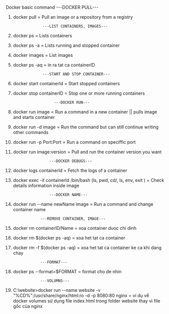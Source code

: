 Docker basic command
                         ---DOCKER PULL---
1) docker pull = Pull an image or a repository from a registry

                    ---LIST CONTAINERS, IMAGES---
2) docker ps = Lists containers
3) docker ps -a = Lists running and stopped container
4) docker images = List images 
5) docker ps -aq = in ra tat ca containerID

                    ---START AND STOP CONTAINER---
6) docker start containerId = Start stopped containers
7) docker stop containerID = Stop one or more running containers

                         ---DOCKER RUN---
8) docker run image = Run a command in a new container || pulls image and starts container
9) docker run -d image = Run the command but can still continue writing other commands 
10) docker run -p Port:Port = Run a command on speciffic port
11) docker run image:version = Pull and run the container version you want

                        ---DOCKER DEBUGS---
12) docker logs containerId = Fetch the logs of a container
13) docker exec -it containerId /bin/bash (ls, pwd, cd/, ls, env, exit ) = Check details information inside image

                        ---DOCKER NAME---
14) docker run --name newName image = Run a command and change container name

                    ---REMOVE CONTAINER, IMAGE---
15) docker rm containerID/Name = xoa container duoc chi dinh
16) docker rm $(docker ps -aq) = xoa het tat ca container
17) docker rm -f $(docker ps -aq) = xoa het tat ca container ke ca khi dang chay
              
                    ---FORMAT---
18) docker ps --format=$FORMAT = format cho de nhin

                    ---VOLUMNS---
19) C:\website>docker run --name website -v "%CD%":/usr/share/nginx/html:ro -d -p 8080:80 nginx = ví dụ vể docker volumes sử dụng file index.html trong folder website thay vì file gốc của nginx
